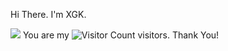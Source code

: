 Hi There. I'm XGK. 


![](https://github-readme-stats.vercel.app/api?username=XGK666&show_icons=true&theme=transparent)
You are my ![Visitor Count](https://profile-counter.glitch.me/XGK666/count.svg) visitors. Thank You!
